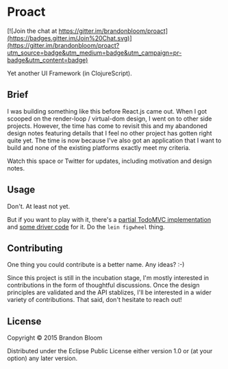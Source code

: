 # Proact

[![Join the chat at https://gitter.im/brandonbloom/proact](https://badges.gitter.im/Join%20Chat.svg)](https://gitter.im/brandonbloom/proact?utm_source=badge&utm_medium=badge&utm_campaign=pr-badge&utm_content=badge)

Yet another UI Framework (in ClojureScript).

## Brief

I was building something like this before React.js came out. When I got scooped
on the render-loop / virtual-dom design, I went on to other side projects.
However, the time has come to revisit this and my abandoned design notes
featuring details that I feel no other project has gotten right quite yet. The
time is now because I've also got an application that I want to build and none
of the existing platforms exactly meet my criteria.

Watch this space or Twitter for updates, including motivation and design notes.

## Usage

Don't. At least not yet.

But if you want to play with it, there's a [partial TodoMVC implementation][1]
and [some driver code][2] for it.  Do the `lein figwheel` thing.

## Contributing

One thing you could contribute is a better name. Any ideas? :-)

Since this project is still in the incubation stage, I'm mostly interested in
contributions in the form of thoughtful discussions. Once the design principles
are validated and the API stablizes, I'll be interested in a wider variety of
contributions. That said, don't hesitate to reach out!

## License

Copyright © 2015 Brandon Bloom

Distributed under the Eclipse Public License either version 1.0 or (at
your option) any later version.


[1]: ./src/proact/examples/todo.cljc
[2]: ./src/proact/core.cljs
